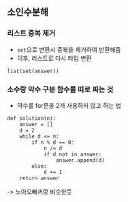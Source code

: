 ## 소인수분해

### 리스트 중복 제거

- `set`으로 변환시 중복을 제거하여 반환해줌
- 이후, 리스트로 다시 타입 변환

```
list(set(answer))
```

### 소수랑 약수 구분 함수를 따로 짜는 것

- 약수를 for문을 2개 사용하지 않고 하는 법

```
def solution(n):
    answer = []
    d = 2
    while d <= n:
        if n % d == 0:
            n /= d
            if d not in answer:
                answer.append(d)
        else:
            d += 1
    return answer
```

-> 노아오빠꺼랑 비슷한듯

